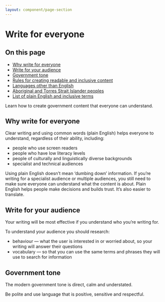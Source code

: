 ```yaml
---
layout: component/page-section
---
```


# Write for everyone

<nav class="au-inpage-nav-links">
  <h2 class="au-inpage-nav-links__heading">On this page</h2>
  <ul class="au-link-list">
    <li><a href="#section1">Why write for everyone</a></li>
    <li><a href="#section2">Write for your audience </a></li>
    <li><a href="#section3">Government tone </a></li>
    <li><a href="#section4">Rules for creating readable and inclusive content</a></li>
    <li><a href="#section5">Languages other than English</a></li>
    <li><a href="#section6">Aboriginal and Torres Strait Islander peoples</a></li>
    <li><a href="inclusive-terms/">List of plain English and inclusive terms</a></li>
  </ul>
</nav>

<p class="componentheader__body abstract">
Learn how to create government content that everyone can understand.
</p>

<h2 id="section1" class="au-inpage-nav-section au-display-xl">
  Why write for everyone
</h2>

Clear writing and using common words (plain English) helps everyone to understand, regardless of their ability, including:

- people who use screen readers
- people who have low literacy levels
- people of culturally and linguistically diverse backgrounds
- specialist and technical audiences

Using plain English doesn’t mean ‘dumbing down’ information. If you’re writing for a specialist audience or multiple audiences, you still need to make sure everyone can understand what the content is about. Plain English helps people make decisions and builds trust. It’s also easier to translate. 

<h2 id="section2" class="au-inpage-nav-section au-display-xl">
  Write for your audience
</h2>

Your writing will be most effective if you understand who you’re writing for.

To understand your audience you should research:
- behaviour — what the user is interested in or worried about, so your writing will  answer their questions
- vocabulary — so that you can use the same terms and phrases they will use to search for information


<h2 id="section3" class="au-display-xl">
  Government tone
</h2>

The modern government tone is direct, calm and understated.

Be polite and use language that is positive, sensitive and respectful.